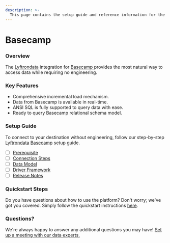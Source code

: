 ```yaml
---
description: >-
  This page contains the setup guide and reference information for the Basecamp source connector.
---
```


# Basecamp

### Overview

The [Lyftrondata](https://www.lyftrondata.com/) integration for [Basecamp](https://www.lyftrondata.com/integration/basecamp/)[ ](https://www.lyftrondata.com/integration/basecamp/)provides the most natural way to access data while requiring no engineering.

### Key Features

* Comprehensive incremental load mechanism.
* Data from Basecamp is available in real-time.&#x20;
* ANSI SQL is fully supported to query data with ease.
* Ready to query Basecamp relational schema model.

### Setup Guide

To connect to your destination without engineering, follow our step-by-step [Lyftrondata](https://www.lyftrondata.com/)  [Basecamp](https://www.lyftrondata.com/integration/basecamp/) setup guide.

* [ ] [Prerequisite](../../business-analytics/basecamp/prerequisite.md)
* [ ] [Connection Steps](../../business-analytics/basecamp/connection-steps.md)
* [ ] [Data Model](../../business-analytics/basecamp/data-model/)
* [ ] [Driver Framework](../../business-analytics/basecamp/driver-framework/)
* [ ] [Release Notes](../../business-analytics/basecamp/release-notes.md)

### Quickstart Steps

Do you have questions about how to use the platform? Don't worry; we've got you covered. Simply follow the quickstart instructions [here](../../../quickstart-steps.md).

### Questions? <a href="#questions" id="questions"></a>

We're always happy to answer any additional questions you may have! [Set up a meeting with our data experts.](https://www.lyftrondata.com/book-a-meeting/)

